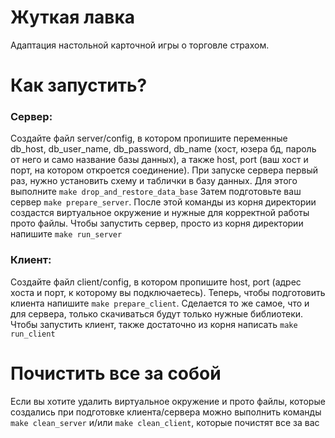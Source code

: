 # Жуткая лавка
Адаптация настольной карточной игры о торговле страхом.

# Как запустить?

### Сервер:
Создайте файл server/config, в котором пропишите переменные db_host, db_user_name, db_password, db_name (хост, юзера бд, пароль от него и само название базы данных), а также host, port (ваш хост и порт, на котором откроется соединение). При запуске сервера первый раз, нужно установить схему и таблички в базу данных. Для этого выполните `make drop_and_restore_data_base` Затем подготовьте ваш сервер `make prepare_server`. После этой команды из корня директории создастся виртуальное окружение и нужные для корректной работы прото файлы.
Чтобы запустить сервер, просто из корня директории напишите `make run_server`

### Клиент:
Создайте файл client/config, в котором пропишите host, port (адрес хоста и порт, к которому вы подключаетесь). Теперь, чтобы подготовить клиента напишите `make prepare_client`. Сделается то же самое, что и для сервера, только скачиваться будут только нужные библиотеки.
Чтобы запустить клиент, также достаточно из корня написать `make run_client`

# Почистить все за собой

Если вы хотите удалить виртуальное окружение и прото файлы, которые создались при подготовке клиента/сервера можно выполнить команды `make clean_server` и/или `make clean_client`, которые почистят все за вас
